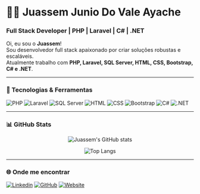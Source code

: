 # 👨‍💻 Juassem Junio Do Vale Ayache  
 
### Full Stack Developer | PHP | Laravel | C# | .NET
 
Oi, eu sou o **Juassem**!  
Sou desenvolvedor full stack apaixonado por criar soluções robustas e escaláveis.  
Atualmente trabalho com **PHP, Laravel, SQL Server, HTML, CSS, Bootstrap, C# e .NET**.  
 
---
 
### 🚀 Tecnologias & Ferramentas  
 
![PHP](https://img.shields.io/badge/PHP-777BB4?style=for-the-badge&logo=php&logoColor=white)
![Laravel](https://img.shields.io/badge/Laravel-FF2D20?style=for-the-badge&logo=laravel&logoColor=white)
![SQL Server](https://img.shields.io/badge/SQL%20Server-CC2927?style=for-the-badge&logo=microsoftsqlserver&logoColor=white)
![HTML](https://img.shields.io/badge/HTML5-E34F26?style=for-the-badge&logo=html5&logoColor=white)
![CSS](https://img.shields.io/badge/CSS3-1572B6?style=for-the-badge&logo=css3&logoColor=white)
![Bootstrap](https://img.shields.io/badge/Bootstrap-563D7C?style=for-the-badge&logo=bootstrap&logoColor=white)
![C#](https://img.shields.io/badge/C%23-239120?style=for-the-badge&logo=c-sharp&logoColor=white)
![.NET](https://img.shields.io/badge/.NET-512BD4?style=for-the-badge&logo=dotnet&logoColor=white)

---
 
### 📊 GitHub Stats  
 
<div align="center">
 
![Juassem's GitHub stats](https://github-readme-stats.vercel.app/api?username=JuassemJunio&show_icons=true&theme=radical)
 
![Top Langs](https://github-readme-stats.vercel.app/api/top-langs/?username=JuassemJunio)
 
</div>
 
---
 
### 🌐 Onde me encontrar  
 
[![Linkedin](https://img.shields.io/badge/LinkedIn-blue?style=for-the-badge&logo=linkedin&logoColor=white)](https://www.linkedin.com/in/juassem-junio-do-vale-ayache-319713130)
[![GitHub](https://img.shields.io/badge/GitHub-000?style=for-the-badge&logo=github&logoColor=white)](https://github.com/JuassemJunio)
[![Website](https://img.shields.io/badge/Website-000?style=for-the-badge&logo=About.me&logoColor=white)](https://logicatecnologia.com.br/)
